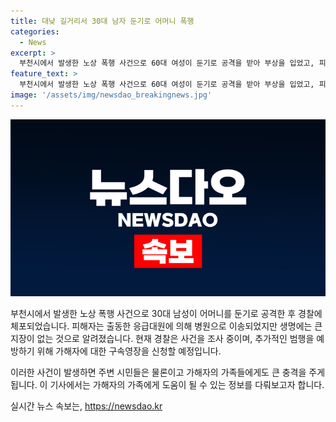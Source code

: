 ```yaml
---
title: 대낮 길거리서 30대 남자 둔기로 어머니 폭행
categories:
  - News
excerpt: >
  부천시에서 발생한 노상 폭행 사건으로 60대 여성이 둔기로 공격을 받아 부상을 입었고, 피해자와 가해자는 어머니와 아들 관계로 확인됐다. 경찰은 가해자에 대해 특수 존속 상해 혐의로 조사 중이며, 피해자의 2차 피해를 방지하기 위해 가해자에 대한 구속 영장을 신청할 예정이라고 밝혔다. 현재 가해자는 진술을 거부하고 있어 정확한 사건 경위는 파악 중이라고 전했다.
feature_text: >
  부천시에서 발생한 노상 폭행 사건으로 60대 여성이 둔기로 공격을 받아 부상을 입었고, 피해자와 가해자는 어머니와 아들 관계로 확인됐다. 경찰은 가해자에 대해 특수 존속 상해 혐의로 조사 중이며, 피해자의 2차 피해를 방지하기 위해 가해자에 대한 구속 영장을 신청할 예정이라고 밝혔다. 현재 가해자는 진술을 거부하고 있어 정확한 사건 경위는 파악 중이라고 전했다.
image: '/assets/img/newsdao_breakingnews.jpg'
---
```


<p><img src="/assets/img/newsdao_breakingnews.jpg" alt="ranknews 속보" /></p>

<p>부천시에서 발생한 노상 폭행 사건으로 30대 남성이 어머니를 둔기로 공격한 후 경찰에 체포되었습니다. 피해자는 출동한 응급대원에 의해 병원으로 이송되었지만 생명에는 큰 지장이 없는 것으로 알려졌습니다. 현재 경찰은 사건을 조사 중이며, 추가적인 범행을 예방하기 위해 가해자에 대한 구속영장을 신청할 예정입니다.</p>

<p>이러한 사건이 발생하면 주변 시민들은 물론이고 가해자의 가족들에게도 큰 충격을 주게 됩니다. 이 기사에서는 가해자의 가족에게 도움이 될 수 있는 정보를 다뤄보고자 합니다.</p>
실시간 뉴스 속보는, <a href="https://newsdao.kr" rel="dofollow">https://newsdao.kr</a>


